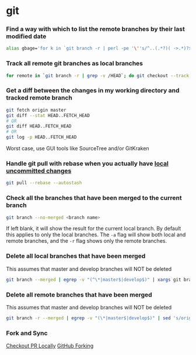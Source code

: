 # git

### Find a way with which to list the remote branches by their last modified date

```bash
alias gbage='for k in `git branch -r | perl -pe '\''s/^..(.*?)( ->.*)?$/\1/'\''`; do echo -e `git show --pretty=format:"%Cgreen%ci %Cblue%cr%Creset" $k -- | head -n 1`\\t$k; done | sort -r'
```

### Track all remote git branches as local branches

```bash
for remote in `git branch -r | grep -v /HEAD`; do git checkout --track $remote ; done
```

### Get a diff between the changes in my working directory and tracked remote branch

```bash
git fetch origin master
git diff --stat HEAD..FETCH_HEAD
# OR
git diff HEAD..FETCH_HEAD
# OR
git log -p HEAD..FETCH_HEAD
```
Worst case, use GUI tools like SourceTree and/or GitKraken

### Handle git pull with rebase when you actually have [local uncommitted changes](https://cscheng.info/2017/01/26/git-tip-autostash-with-git-pull-rebase.html)

```bash
git pull --rebase --autostash
```

### Check all the branches that have been merged to the current branch
```bash
git branch --no-merged <branch name>
```

If <branch name> left blank, it will show the result for the current local branch. By default this applies to only the local branches. The `-a` flag will show both local and remote branches, and the `-r` flag shows only the remote branches.

### Delete all local branches that have been merged
This assumes that master and develop branches will NOT be deleted

```bash
git branch --merged | egrep -v "(^\*|master$|develop$)" | xargs git branch -d
```

### Delete all remote branches that have been merged
This assumes that master and develop branches will NOT be deleted

```bash
git branch -r --merged | egrep -v "(\*|master$|develop$)" | sed 's/origin\///' | xargs -n 1 git push --delete origin
```

### Fork and Sync

[Checkout PR Locally](https://gist.github.com/indrayam/2f1b81ce33d1a6f30140d4d5f2b79b37)
[GitHub Forking](https://gist.github.com/indrayam/c5376735e5702d5cfc7f1646f64af2d8)
